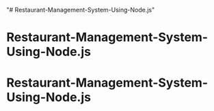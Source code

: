 "# Restaurant-Management-System-Using-Node.js" 
# Restaurant-Management-System-Using-Node.js
# Restaurant-Management-System-Using-Node.js
